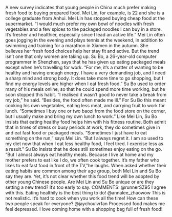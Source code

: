 A new survey indicates that young people in China much prefer making fresh food to buying prepared food. Mei Lin, for example, is 22 and she is a college graduate from Anhui. Mei Lin has stopped buying cheap food at the supermarket. “I would much prefer my own bowl of noodles with fresh vegetables and a few spices to the packaged noodles I can buy in a store. It’s fresher and healthier, especially since I lead an active life.” Mei Lin often goes jogging in the evening and plays tennis at the weekend, in addition to swimming and training for a marathon in Xiamen in the autumn. She believes her fresh food choices help her stay fit and active.
But the trend isn’t one that only women are taking up. Su Bo, a 26-year-old computer programmer in Shenzhen, says that he has given up eating packaged meals except when he’s travelling for work. “For me, it’s a matter of wanting to be healthy and having enough energy. I have a very demanding job, and I need a sharp mind and strong body. It does take more time to go shopping, but I find my energy levels are higher when I eat fresh food.” Su Bo used to order many of his meals online, so that he could spend more time working, but he soon stopped this habit. “I realised it wasn’t good to never take a break from my job,” he said. “Besides, the food often made me ill.” For Su Bo this meant cooking his own vegetables, eating less meat, and carrying fruit to work for lunch. “Sometimes I buy one or two baozi from the food store on the corner, but I usually make and bring my own lunch to work.” Like Mei Lin, Su Bo insists that eating healthy food helps him with his fitness routine.
Both admit that in times of stress or busy periods at work, they do sometimes give in and eat fast food or packaged meals. “Sometimes I just have to eat something on the run,” says Mei Lin. “But I always regret it. I am so used to my diet now that when I eat less healthy food, I feel tired. I exercise less as a result.” Su Bo insists that he does still sometimes enjoy eating on the go. “But I almost always eat healthy meals. Because I live at home and my mother prefers to eat like I do, we often cook together. It’s my father who likes to eat fast food in front of the TV,”he laughs.
When asked whether their eating habits are common among their age group, both Mei Lin and Su Bo say they are. Yet, it’s not clear whether this food trend will be adopted by other young Chinese people. Are Mei Lin and Su Bo unique or are they setting a new trend? It’s too early to say.
COMMENTS:
@runnerSZ95
I agree with this. Eating healthily is the best thing to do!
@annalee_zhaowow
This is not realistic. It’s hard to cook when you work all the time! How can these two people speak for everyone?
@jaychoulvrfan
Processed food makes me feel depressed. I love coming home with a shopping bag full of fresh food!